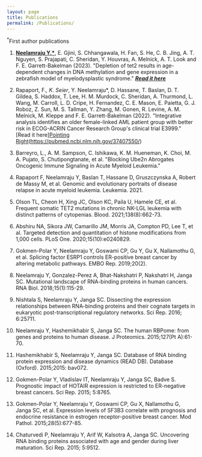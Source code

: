 ```yaml
---
layout: page
title: Publications
permalink: /Publications/
---
```


<sup>*</sup>First author publications 


1.	**<u>Neelamraju Y.*</u>**, E. Gjini, S. Chhangawala, H. Fan, S. He, C. B. Jing, A. T. Nguyen, S. Prajapati, C. Sheridan, Y. Houvras, A. Melnick, A. T. Look and F. E. Garrett-Bakelman (2023). "Depletion of tet2 results in age-dependent changes in DNA methylation and gene expression in a zebrafish model of myelodysplastic syndrome." [**_<u>Read it here</u>_**](https://pubmed.ncbi.nlm.nih.gov/37937078/)

2. Rapaport, F.*, K. Seier*, Y. Neelamraju*, D. Hassane, T. Baslan, D. T. Gildea, S. Haddox, T. Lee, H. M. Murdock, C. Sheridan, A. Thurmond, L. Wang, M. Carroll, L. D. Cripe, H. Fernandez, C. E. Mason, E. Paietta, G. J. Roboz, Z. Sun, M. S. Tallman, Y. Zhang, M. Gonen, R. Levine, A. M. Melnick, M. Kleppe and F. E. Garrett-Bakelman (2022). "Integrative analysis identifies an older female-linked AML patient group with better risk in ECOG-ACRIN Cancer Research Group's clinical trial E3999." [Read it here][Pointing Right](images/pointing-right.png)(https://pubmed.ncbi.nlm.nih.gov/37407550/)

3. Barreyro, L., A. M. Sampson, C. Ishikawa, K. M. Hueneman, K. Choi, M. A. Pujato, S. Chutipongtanate, et al. "Blocking Ube2n Abrogates Oncogenic Immune Signaling in Acute Myeloid Leukemia."

4.	Rapaport F, Neelamraju Y, Baslan T, Hassane D, Gruszczynska A, Robert de Massy M, et al. Genomic and evolutionary portraits of disease relapse in acute myeloid leukemia. Leukemia. 2021.

5. Olson TL, Cheon H, Xing JC, Olson KC, Paila U, Hamele CE, et al. Frequent somatic TET2 mutations in chronic NK-LGL leukemia with distinct patterns of cytopenias. Blood. 2021;138(8):662-73.

6.	Abshiru NA, Sikora JW, Camarillo JM, Morris JA, Compton PD, Lee T, et al. Targeted detection and quantitation of histone modifications from 1,000 cells. PLoS One. 2020;15(10):e0240829.

7.	Gokmen-Polar Y, Neelamraju Y, Goswami CP, Gu Y, Gu X, Nallamothu G, et al. Splicing factor ESRP1 controls ER-positive breast cancer by altering metabolic pathways. EMBO Rep. 2019;20(2).

8.	Neelamraju Y, Gonzalez-Perez A, Bhat-Nakshatri P, Nakshatri H, Janga SC. Mutational landscape of RNA-binding proteins in human cancers. RNA Biol. 2018;15(1):115-29.

9.	Nishtala S, Neelamraju Y, Janga SC. Dissecting the expression relationships between RNA-binding proteins and their cognate targets in eukaryotic post-transcriptional regulatory networks. Sci Rep. 2016; 6:25711.

10.	Neelamraju Y, Hashemikhabir S, Janga SC. The human RBPome: from genes and proteins to human disease. J Proteomics. 2015;127(Pt A):61-70.

11.	Hashemikhabir S, Neelamraju Y, Janga SC. Database of RNA binding protein expression and disease dynamics (READ DB). Database (Oxford). 2015;2015: bav072.

12.	Gokmen-Polar Y, Vladislav IT, Neelamraju Y, Janga SC, Badve S. Prognostic impact of HOTAIR expression is restricted to ER-negative breast cancers. Sci Rep. 2015; 5:8765.

13.	Gokmen-Polar Y, Neelamraju Y, Goswami CP, Gu X, Nallamothu G, Janga SC, et al. Expression levels of SF3B3 correlate with prognosis and endocrine resistance in estrogen receptor-positive breast cancer. Mod Pathol. 2015;28(5):677-85.

14.	Chaturvedi P, Neelamraju Y, Arif W, Kalsotra A, Janga SC. Uncovering RNA binding proteins associated with age and gender during liver maturation. Sci Rep. 2015; 5:9512.
